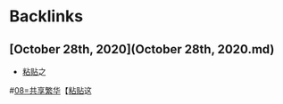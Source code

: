 
# Backlinks
## [October 28th, 2020](October 28th, 2020.md)
- [粘贴](粘贴.md)之


#[08=共享繁华](08=共享繁华.md)【[粘贴](粘贴.md)这

